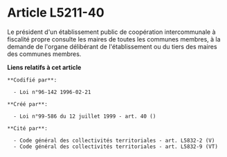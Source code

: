 # Article L5211-40

Le président d'un établissement public de coopération intercommunale à fiscalité propre  consulte les maires de toutes les
communes membres, à la demande de l'organe délibérant de l'établissement ou du tiers des maires des communes membres.

**Liens relatifs à cet article**

	**Codifié par**:

	  - Loi n°96-142 1996-02-21

	**Créé par**:

	  - Loi n°99-586 du 12 juillet 1999 - art. 40 ()

	**Cité par**:

	  - Code général des collectivités territoriales - art. L5832-2 (V)
	  - Code général des collectivités territoriales - art. L5832-9 (VT)
